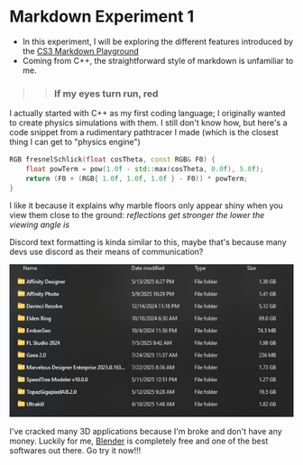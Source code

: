 # Markdown Experiment 1

* In this experiment, I will be exploring the different features introduced by the [CS3 Markdown Playground](https://roycan.github.io/cs3-markdown-playground)
* Coming from C++, the straightforward style of markdown is unfamiliar to me.

>> ### If my eyes turn run, red

I actually started with C++ as my first coding language; I originally wanted to create physics simulations with them. I still don't know how, but here's a code snippet from a rudimentary pathtracer I made (which is the closest thing I can get to "physics engine")

```cpp
RGB fresnelSchlick(float cosTheta, const RGB& F0) {
	float powTerm = pow(1.0f - std::max(cosTheta, 0.0f), 5.0f);
	return (F0 + (RGB{ 1.0f, 1.0f, 1.0f } - F0)) * powTerm;
}
```

I like it because it explains why marble floors only appear shiny when you view them close to the ground: *reflections get stronger the lower the viewing angle is*

Discord text formatting is kinda similar to this, maybe that's because many devs use discord as their means of communication?

![A collection of apps I've cracked](cracked.png)

I've cracked many 3D applications because I'm broke and don't have any money. Luckily for me, [Blender](https://blender.org/) is completely free and one of the best softwares out there. Go try it now!!!

